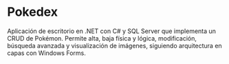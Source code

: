 # Pokedex
Aplicación de escritorio en .NET con C# y SQL Server que implementa un CRUD de Pokémon. Permite alta, baja física y lógica, modificación, búsqueda avanzada y visualización de imágenes, siguiendo arquitectura en capas con Windows Forms.
